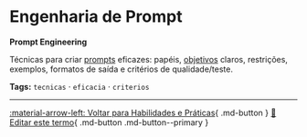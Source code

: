 # Engenharia de Prompt

**Prompt Engineering**

Técnicas para criar [prompts](../ia-generativa/prompt.md) eficazes: papéis, [objetivos](../agentes-ia/objetivo.md) claros, restrições, exemplos, formatos de saída e critérios de qualidade/teste.


**Tags:** `tecnicas` · `eficacia` · `criterios`

---

[:material-arrow-left: Voltar para Habilidades e Práticas](index.md){ .md-button }
[📝 Editar este termo](https://github.com/seu-usuario/glossario-ia/edit/main/glossario.yaml){ .md-button .md-button--primary }
